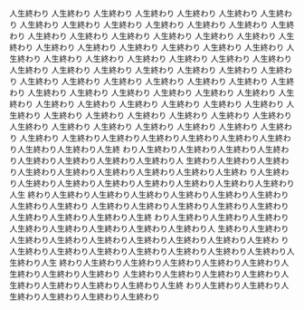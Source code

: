 人生終わり
人生終わり
人生終わり
人生終わり
人生終わり
人生終わり
人生終わり
人生終わり
人生終わり
人生終わり
人生終わり
人生終わり
人生終わり
人生終わり
人生終わり
人生終わり
人生終わり
人生終わり
人生終わり
人生終わり
人生終わり
人生終わり
人生終わり
人生終わり
人生終わり
人生終わり
人生終わり
人生終わり
人生終わり
人生終わり
人生終わり
人生終わり
人生終わり
人生終わり
人生終わり
人生終わり
人生終わり
人生終わり
人生終わり
人生終わり
人生終わり
人生終わり
人生終わり
人生終わり
人生終わり
人生終わり
人生終わり
人生終わり
人生終わり
人生終わり
人生終わり
人生終わり
人生終わり
人生終わり
人生終わり
人生終わり
人生終わり
人生終わり
人生終わり
人生終わり
人生終わり
人生終わり
人生終わり
人生終わり
人生終わり
人生終わり
人生終わり
人生終わり
人生終わり
人生終わり
人生終わり
人生終わり
人生終わり
人生終わり
人生終わり
人生終わり
人生終わり人生終わり人生終わり人生終わり人生終わり人生終わり人生終わり人生終わり人生終 わり人生終わり人生終わり人生終わり人生終わり人生終わり人生終わり人生終わり人生終わり人 生終わり人生終わり人生終わり人生終わり人生終わり人生終わり人生終わり人生終わり人生終わ り人生終わり人生終わり人生終わり人生終わり人生終わり人生終わり人生終わり人生終わり人生 終わり人生終わり人生終わり人生終わり人生終わり人生終わり人生終わり人生終わり人生終わり 人生終わり人生終わり人生終わり人生終わり人生終わり人生終わり人生終わり人生終わり人生終 わり人生終わり人生終わり人生終わり人生終わり人生終わり人生終わり人生終わり人生終わり人 生終わり人生終わり人生終わり人生終わり人生終わり人生終わり人生終わり人生終わり人生終わ り人生終わり人生終わり人生終わり人生終わり人生終わり人生終わり人生終わり人生終わり人生 終わり人生終わり人生終わり人生終わり人生終わり人生終わり人生終わり人生終わり人生終わり 人生終わり人生終わり人生終わり人生終わり人生終わり人生終わり人生終わり人生終わり人生終 わり人生終わり人生終わり人生終わり人生終わり人生終わり人生終わり
